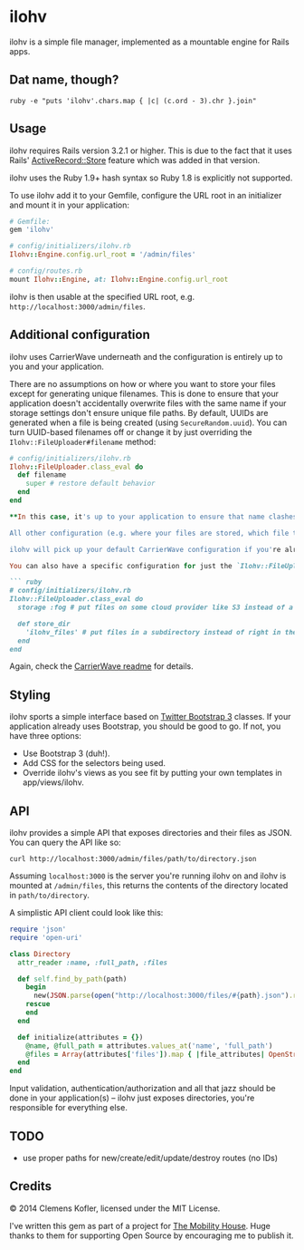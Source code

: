 # ilohv

ilohv is a simple file manager, implemented as a mountable engine for Rails apps.

## Dat name, though?

```
ruby -e "puts 'ilohv'.chars.map { |c| (c.ord - 3).chr }.join"
```

## Usage

ilohv requires Rails version 3.2.1 or higher. This is due to the fact that it uses Rails' [ActiveRecord::Store](http://apidock.com/rails/ActiveRecord/Store) feature which was added in that version.

ilohv uses the Ruby 1.9+ hash syntax so Ruby 1.8 is explicitly not supported.

To use ilohv add it to your Gemfile, configure the URL root in an initializer and mount it in your application:

``` ruby
# Gemfile:
gem 'ilohv'

# config/initializers/ilohv.rb
Ilohv::Engine.config.url_root = '/admin/files'

# config/routes.rb
mount Ilohv::Engine, at: Ilohv::Engine.config.url_root
```

ilohv is then usable at the specified URL root, e.g. `http://localhost:3000/admin/files`.

## Additional configuration

ilohv uses CarrierWave underneath and the configuration is entirely up to you and your application.

There are no assumptions on how or where you want to store your files except for generating unique filenames. This is done to ensure that your application doesn't accidentally overwrite files with the same name if your storage settings don't ensure unique file paths. By default, UUIDs are generated when a file is being created (using `SecureRandom.uuid`). You can turn UUID-based filenames off or change it by just overriding the `Ilohv::FileUploader#filename` method:

``` ruby
# config/initializers/ilohv.rb
Ilohv::FileUploader.class_eval do
  def filename
    super # restore default behavior
  end
end

**In this case, it's up to your application to ensure that name clashes are prevented.**

All other configuration (e.g. where your files are stored, which file types are allowed...) is entirely up to your application.

ilohv will pick up your default CarrierWave configuration if you're already using CarrierWave in your application. Otherwise you can just add an initializer to configure CarrierWave (check the [Configuration section of the CarrierWave readme](https://github.com/carrierwaveuploader/carrierwave#configuring-carrierwave) for details).

You can also have a specific configuration for just the `Ilohv::FileUploader`:

``` ruby
# config/initializers/ilohv.rb
Ilohv::FileUploader.class_eval do
  storage :fog # put files on some cloud provider like S3 instead of a local directory

  def store_dir
    'ilohv_files' # put files in a subdirectory instead of right in the root
  end
end
```

Again, check the [CarrierWave readme](https://github.com/carrierwaveuploader/carrierwave#carrierwave) for details.

## Styling

ilohv sports a simple interface based on [Twitter Bootstrap 3](http://getbootstrap.com/) classes. If your application already uses Bootstrap, you should be good to go. If not, you have three options:

- Use Bootstrap 3 (duh!).
- Add CSS for the selectors being used.
- Override ilohv's views as you see fit by putting your own templates in app/views/ilohv.

## API

ilohv provides a simple API that exposes directories and their files as JSON. You can query the API like so:

  `curl http://localhost:3000/admin/files/path/to/directory.json`

Assuming `localhost:3000` is the server you're running ilohv on and ilohv is mounted at `/admin/files`, this returns the contents of the directory located in `path/to/directory`.

A simplistic API client could look like this:

``` ruby
require 'json'
require 'open-uri'

class Directory
  attr_reader :name, :full_path, :files

  def self.find_by_path(path)
    begin
      new(JSON.parse(open("http://localhost:3000/files/#{path}.json").read))
    rescue
    end
  end

  def initialize(attributes = {})
    @name, @full_path = attributes.values_at('name', 'full_path')
    @files = Array(attributes['files']).map { |file_attributes| OpenStruct.new(file_attributes) }
  end
end
```

Input validation, authentication/authorization and all that jazz should be done in your application(s) – ilohv just exposes directories, you're responsible for everything else.

## TODO

- use proper paths for new/create/edit/update/destroy routes (no IDs)

## Credits

© 2014 Clemens Kofler, licensed under the MIT License.

I've written this gem as part of a project for [The Mobility House](http://mobilityhouse.com/). Huge thanks to them for supporting Open Source by encouraging me to publish it.
